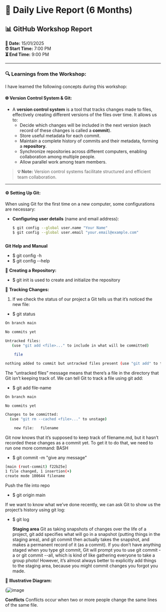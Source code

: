 # 📝 Daily Live Report (6 Months)

## **📊 GitHub Workshop Report**
**📅 Date:** 15/01/2025  
**⏰ Start Time:** 7:00 PM  
**⏳ End Time:** 9:00 PM

---

### **🔍 Learnings from the Workshop:**

I have learned the following concepts during this workshop:

#### **🌐 Version Control System & Git:**
- A **version control system** is a tool that tracks changes made to files, effectively creating different versions of the files over time. It allows us to:
  - Decide which changes will be included in the next version (each record of these changes is called a **commit**).
  - Store useful metadata for each commit.
  - Maintain a complete history of commits and their metadata, forming a **repository**.
  - Synchronize repositories across different computers, enabling collaboration among multiple people.
  - Allow parallel work among team members.

> **💡 Note:** Version control systems facilitate structured and efficient team collaboration.

---

#### **⚙️ Setting Up Git:**
When using Git for the first time on a new computer, some configurations are necessary:
- **Configuring user details** (name and email address):
  ```bash
  $ git config --global user.name "Your Name"
  $ git config --global user.email "your.email@example.com"



**Git Help and Manual**
- $ git config -h
- $ git config --help
 
📂 **Creating a Repository:**
- $ git init is used to create and initialize the repository

 📜 **Tracking Changes:**
  1. If we check the status of our project a Git tells us that it’s noticed the new file:
    
  - $ git status
``` bash
On branch main

No commits yet

Untracked files:
   (use "git add <file>..." to include in what will be committed)

	file

nothing added to commit but untracked files present (use "git add" to track)
```

The “untracked files” message means that there’s a file in the directory that Git isn’t keeping track of. We can tell Git to track a file using git add:
- $ git add file-name
``` bash
On branch main

No commits yet

Changes to be committed:
  (use "git rm --cached <file>..." to unstage)

	new file:   filename
```

Git now knows that it’s supposed to keep track of filename.md, but it hasn’t recorded these changes as a commit yet. To get it to do that, we need to run one more command:
BASH

- $ git commit -m "give any message"
 ```bash
[main (root-commit) f22b25e] 
 1 file changed, 1 insertion(+)
 create mode 100644 filename

 ```
 Push the file into repo
- $ git origin  main
   
If we want to know what we’ve done recently, we can ask Git to show us the project’s history using git log:


- $ git log

  **Staging area**
  Git as taking snapshots of changes over the life of a project, git add specifies what will go in a snapshot (putting things in the staging area), and git commit then actually takes the snapshot, and makes a permanent record of it (as a commit). If you don’t have anything staged when you type git commit, Git will prompt you to use git commit -a or git commit --all, which is kind of like gathering everyone to take a group photo! However, it’s almost always better to explicitly add things to the staging area, because you might commit changes you forgot you made.

📌 **Illustrative Diagram:**
  
 (![image](https://github.com/user-attachments/assets/639861d6-1306-49ab-aaf7-1a2f81d5fa62)


**Conflicts**
Conflicts occur when two or more people change the same lines of the same file.
